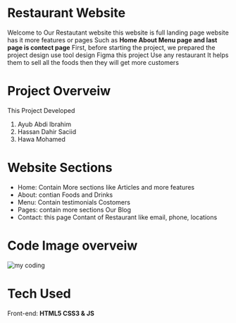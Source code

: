 # Restaurant Website

Welcome to Our Restautant website this website is full landing page website has it more features or pages Such as **Home About Menu page and last page is contect page**  First, before starting the project, we prepared the project design use tool design Figma 
this project Use any restaurant It helps them to sell all the foods then they will get more customers

# Project Overveiw
This Project Developed 

1. Ayub Abdi Ibrahim
2. Hassan Dahir Saciid
3. Hawa Mohamed 

# Website Sections
- Home: Contain More sections like Articles and more features
- About:  contian Foods and Drinks
- Menu: Contain testimonials Costomers
- Pages: contain more sections Our Blog
- Contact: this page Contant of Restaurant like email, phone, locations


# Code Image overveiw

![my coding](https://github.com/user-attachments/assets/b6178f80-1b59-43b8-97a5-a795fac34d27)

# Tech Used
Front-end: **HTML5 CSS3 & JS**


